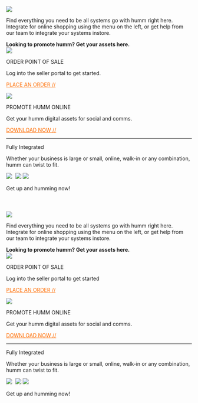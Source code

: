 <div class = "index-content" style=display:%au-only%>
    <link rel="stylesheet" href="/css/index.css">
    <div class = "big-sales">    
        <img src ="/img/index/BigSales.png">
        <div class = "big-sales-text">
            <p>
                Find everything you need to be all systems go with humm right here. Integrate for online shopping
                using the menu on the left, or get help from our team to integrate your systems instore.
            </p>
        </div>
    </div>  
    <div class = "assets">  
        <span class = "promotion"><strong>Looking to promote humm? Get your assets here.</strong></span>
        <div class = "asset-cards">
            <div class = "asset-card">
                <img class = "card-img" src = "/img/index/OrderPOS.png">
                <p class = "card-title">ORDER POINT OF SALE</p>
                <p class = "card-text">Log into the seller portal to get started.</p>
                <p class = "card-link"><a href = "https://www.shophumm.com/au/tools/point-of-sale/" style = "color: #FF6C00;">PLACE AN ORDER //</a></p>
            </div>
            <div class = "asset-card">
                <img class = "card-img" src = "/img/index/PromoteOnline.png">
                <p class = "card-title">PROMOTE HUMM ONLINE</p>
                <p class = "card-text">Get your humm digital assets for social and comms.</p>
                <p class = "card-link"><a href = "https://cdn.shophumm.com/humm/uploads/sites/3/humm-merchant-assets-may2021.zip?_ga=2.185267949.553178698.1620697375-1839653092.1611205863" style = "color: #FF6C00;">DOWNLOAD NOW //</a></p>
            </div>
        </div>
    </div>
    <hr>
    <div class = "availability">
        <p class = "availability-title">Fully Integrated</p>
        <p class = "availability-text">Whether your business is large or small, online, walk-in or any combination, humm can twist to fit.</p>
        <img class = "availability-image" src = "/img/index/available-platforms.png">
        <img class = "availability-image-mb" src = "/img/index/online-platforms.png" style = "margin-left: 5px;">
        <img class = "availability-image-mb" src = "/img/index/instore-platforms.png">
        <p class = "availability-title" style = "padding-bottom: 40px;">Get up and humming now!</p>
    </div>
</div>

<div class = "index-content" style=display:%nz-only%>
    <link rel="stylesheet" href="/css/index.css">
    <div class = "big-sales">    
        <img src ="/img/index/BigSales.png">
        <div class = "big-sales-text">
            <p>
                Find everything you need to be all systems go with humm right here. Integrate for online shopping
                using the menu on the left, or get help from our team to integrate your systems instore.
            </p>
        </div>
    </div>  
    <div class = "assets">  
        <span class = "promotion"><strong>Looking to promote humm? Get your assets here.</strong></span>
        <div class = "asset-cards">
            <div class = "asset-card">
                <img class = "card-img" src = "/img/index/OrderPOS.png">
                <p class = "card-title">ORDER POINT OF SALE</p>
                <p class = "card-text">Log into the seller portal to get started</p>
                <p class = "card-link"><a href = "https://www.shophumm.com/nz/sell-with-humm/" style = "color: #FF6C00;">PLACE AN ORDER //</a></p>
            </div>
            <div class = "asset-card">
                <img class = "card-img" src = "/img/index/PromoteOnline.png">
                <p class = "card-title">PROMOTE HUMM ONLINE</p>
                <p class = "card-text">Get your humm digital assets for social and comms.</p>
                <p class = "card-link"><a href = "https://cdn.shophumm.com/humm/uploads/sites/3/humm-merchant-assets-may2021.zip?_ga=2.185267949.553178698.1620697375-1839653092.1611205863" style = "color: #FF6C00;">DOWNLOAD NOW //</a></p>
            </div>
        </div>
    </div>
    <hr>
    <div class = "availability">
        <p class = "availability-title">Fully Integrated</p>
        <p class = "availability-text">Whether your business is large or small, online, walk-in or any combination, humm can twist to fit.</p>
        <img class = "availability-image" src = "/img/index/available-platforms.png">
        <img class = "availability-image-mb" src = "/img/index/online-platforms.png" style = "margin-left: 5px;">
        <img class = "availability-image-mb" src = "/img/index/instore-platforms.png">
        <p class = "availability-title" style = "padding-bottom: 40px;">Get up and humming now!</p>
    </div>
</div>